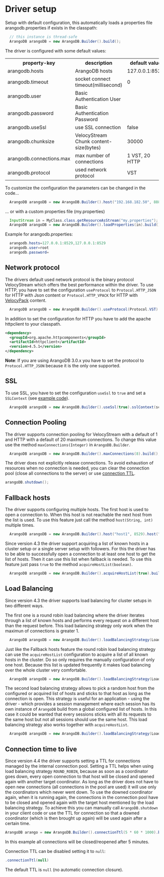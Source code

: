 <!-- don't edit here, its from https://@github.com/arangodb/arangodb-java-driver.git / docs/Drivers/ -->
# Driver setup

Setup with default configuration, this automatically loads a properties file arangodb.properties if exists in the classpath:

```Java
  // this instance is thread-safe
  ArangoDB arangoDB = new ArangoDB.Builder().build();
```

The driver is configured with some default values:

<table>
<tr><th>property-key</th><th>description</th><th>default value</th></tr>
<tr><td>arangodb.hosts</td><td>ArangoDB hosts</td><td>127.0.0.1:8529</td></tr>
<tr><td>arangodb.timeout</td><td>socket connect timeout(millisecond)</td><td>0</td></tr>
<tr><td>arangodb.user</td><td>Basic Authentication User</td><td></td></tr>
<tr><td>arangodb.password</td><td>Basic Authentication Password</td><td></td></tr>
<tr><td>arangodb.useSsl</td><td>use SSL connection</td><td>false</td></tr>
<tr><td>arangodb.chunksize</td><td>VelocyStream Chunk content-size(bytes)</td><td>30000</td></tr>
<tr><td>arangodb.connections.max</td><td>max number of connections</td><td>1 VST, 20 HTTP</td></tr>
<tr><td>arangodb.protocol</td><td>used network protocol</td><td>VST</td></tr>
</table>

To customize the configuration the parameters can be changed in the code...

```Java
  ArangoDB arangoDB = new ArangoDB.Builder().host("192.168.182.50", 8888).build();
```

... or with a custom properties file (my.properties)

```Java
  InputStream in = MyClass.class.getResourceAsStream("my.properties");
  ArangoDB arangoDB = new ArangoDB.Builder().loadProperties(in).build();
```

Example for arangodb.properties:

```Java
  arangodb.hosts=127.0.0.1:8529,127.0.0.1:8529
  arangodb.user=root
  arangodb.password=
```

## Network protocol

The drivers default used network protocol is the binary protocol VelocyStream which offers the best performance within the driver. To use HTTP, you have to set the configuration `useProtocol` to `Protocol.HTTP_JSON` for HTTP with Json content or `Protocol.HTTP_VPACK` for HTTP with [VelocyPack](https://github.com/arangodb/velocypack/blob/master/VelocyPack.md) content.

```Java
  ArangoDB arangoDB = new ArangoDB.Builder().useProtocol(Protocol.VST).build();
```

In addition to set the configuration for HTTP you have to add the apache httpclient to your classpath.

```XML
<dependency>
  <groupId>org.apache.httpcomponents</groupId>
  <artifactId>httpclient</artifactId>
  <version>4.5.1</version>
</dependency>
```

**Note**: If you are using ArangoDB 3.0.x you have to set the protocol to `Protocol.HTTP_JSON` because it is the only one supported.

## SSL

To use SSL, you have to set the configuration `useSsl` to `true` and set a `SSLContext`
(see [example code](https://github.com/arangodb/arangodb-java-driver/blob/master/src/test/java/com/arangodb/example/ssl/SslExample.java)).

```Java
  ArangoDB arangoDB = new ArangoDB.Builder().useSsl(true).sslContext(sc).build();
```

## Connection Pooling

The driver supports connection pooling for VelocyStream with a default of 1 and HTTP with a default of 20 maximum connections. To change this value use the method `maxConnections(Integer)` in `ArangoDB.Builder`.

```Java
  ArangoDB arangoDB = new ArangoDB.Builder().maxConnections(8).build();
```

The driver does not explicitly release connections. To avoid exhaustion of resources when no connection is needed, you can clear the connection pool (close all connections to the server) or use [connection TTL](#connection-time-to-live).

```Java
arangoDB.shutdown();
```

## Fallback hosts

The driver supports configuring multiple hosts. The first host is used to open a connection to. When this host is not reachable the next host from the list is used. To use this feature just call the method `host(String, int)` multiple times.

```Java
  ArangoDB arangoDB = new ArangoDB.Builder().host("host1", 8529).host("host2", 8529).build();
```

Since version 4.3 the driver support acquiring a list of known hosts in a cluster setup or a single server setup with followers. For this the driver has to be able to successfully open a connection to at least one host to get the list of hosts. Then it can use this list when fallback is needed. To use this feature just pass `true` to the method `acquireHostList(boolean)`.

```Java
  ArangoDB arangoDB = new ArangoDB.Builder().acquireHostList(true).build();
```

## Load Balancing

Since version 4.3 the driver supports load balancing for cluster setups in two different ways.

The first one is a round robin load balancing where the driver iterates through a list of known hosts and performs every request on a different host than the request before. This load balancing strategy only work when the maximun of connections is greater 1.

```Java
  ArangoDB arangoDB = new ArangoDB.Builder().loadBalancingStrategy(LoadBalancingStrategy.ROUND_ROBIN).maxConnections(8).build();
```

Just like the Fallback hosts feature the round robin load balancing strategy can use the `acquireHostList` configuration to acquire a list of all known hosts in the cluster. Do so only requires the manually configuration of only one host. Because this list is updated frequently it makes load balancing over the whole cluster very comfortable.

```Java
  ArangoDB arangoDB = new ArangoDB.Builder().loadBalancingStrategy(LoadBalancingStrategy.ROUND_ROBIN).maxConnections(8).acquireHostList(true).build();
```

The second load balancing strategy allows to pick a random host from the configured or acquired list of hosts and sticks to that host as long as the connection is open. This strategy is useful for an application - using the driver - which provides a session management where each session has its own instance of `ArangoDB` build from a global configured list of hosts. In this case it could be wanted that every sessions sticks with all its requests to the same host but not all sessions should use the same host. This load balancing strategy also works together with `acquireHostList`.

```Java
  ArangoDB arangoDB = new ArangoDB.Builder().loadBalancingStrategy(LoadBalancingStrategy.ONE_RANDOM).acquireHostList(true).build();
```

## Connection time to live

Since version 4.4 the driver supports setting a TTL for connections managed by the internal connection pool. Setting a TTL helps when using load balancing strategy `ROUND_ROBIN`, because as soon as a coordinator goes down, every open connection to that host will be closed and opened again with another target coordinator. As long as the driver does not have to open new connections (all connections in the pool are used) it will use only the coordinators which never went down. To use the downed coordinator again, when it is running again, the connections in the connection pool have to be closed and opened again with the target host mentioned by the load balancing strategy. To achieve this you can manually call `ArangoDB.shutdown` in your client code or use the TTL for connection so that a downed coordinator (which is then brought up again) will be used again after a certain time.

```Java
ArangoDB arango = new ArangoDB.Builder().connectionTtl(5 * 60 * 1000).build();
```

In this example all connections will be closed/reopened after 5 minutes.

Connection TTL can be disabled setting it to `null`:

```Java
.connectionTtl(null)
```

The default TTL is `null` (no automatic connection closure).
